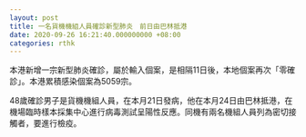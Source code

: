 ```yaml
---
layout: post
title: 一名貨機機組人員確診新型肺炎　前日由巴林抵港
date: 2020-09-26 16:21:40.000000000 +08:00
categories: rthk
---
```


本港新增一宗新型肺炎確診，屬於輸入個案，是相隔11日後，本地個案再次「零確診」。本港累積感染個案為5059宗。

48歲確診男子是貨機機組人員，在本月21日發病，他在本月24日由巴林抵港，在機場臨時樣本採集中心進行病毒測試呈陽性反應。同機有兩名機組人員列為密切接觸者，要進行檢疫。
